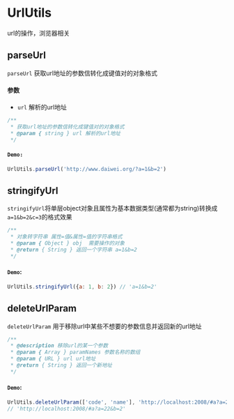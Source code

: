 # UrlUtils
url的操作，浏览器相关

## parseUrl
`parseUrl` 获取url地址的参数信转化成键值对的对象格式
#### 参数
- `url` 解析的url地址
```js
/**
 * 获取url地址的参数信转化成键值对的对象格式
 * @param { string } url 解析的url地址
 */
```
#### `Demo:`
```js
UrlUtils.parseUrl('http://www.daiwei.org/?a=1&b=2')
```

## stringifyUrl
`stringifyUrl`将单层object对象且属性为基本数据类型(通常都为string)转换成`a=1&b=2&c=3`的格式效果
```js
/**
 * 对象转字符串 属性=值&属性=值的字符串格式
 * @param { Object } obj  需要操作的对象
 * @return { String } 返回一个字符串 a=1&b=2
 */
```
#### `Demo`:
```js
UrlUtils.stringifyUrl({a: 1, b: 2}) // 'a=1&b=2'
```

## deleteUrlParam
`deleteUrlParam` 用于移除url中某些不想要的参数信息并返回新的url地址

```js
/**
 * @description 移除url的某一个参数
 * @param { Array } paramNames 参数名称的数组
 * @param { URL } url url地址
 * @return { String } 返回一个新地址
 */
```
#### `Demo`:
```js
UrlUtils.deleteUrlParam(['code', 'name'], 'http://localhost:2008/#a?a=22&b=2&code=3')
// 'http://localhost:2008/#a?a=22&b=2'
```
